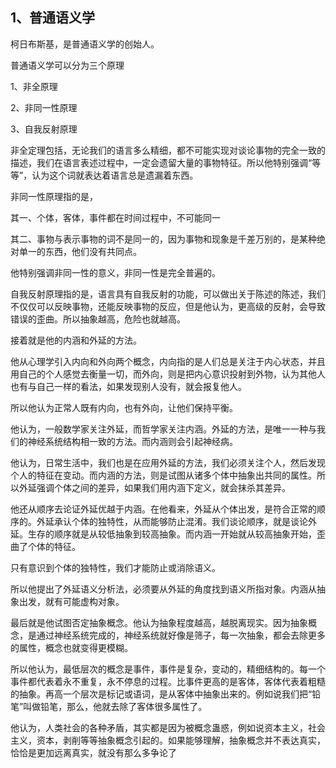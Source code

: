 <h2>1、普通语义学</h2><p data-pid="TeFg4vep">柯日布斯基，是普通语义学的创始人。</p><p data-pid="03SHgCTz">普通语义学可以分为三个原理</p><p data-pid="l_uF3KhC">1、非全原理</p><p data-pid="Qsa7MEmD">2、非同一性原理</p><p data-pid="kGrXsAb-">3、自我反射原理</p><p data-pid="mwmsyzSF">非全定理包括，无论我们的语言多么精细，都不可能实现对谈论事物的完全一致的描述，我们在语言表述过程中，一定会遗留大量的事物特征。所以他特别强调“等等”，认为这个词就表达着语言总是遗漏着东西。</p><p data-pid="42hM-wh_">非同一性原理指的是，</p><p data-pid="TQEmT0D8">其一、个体，客体，事件都在时间过程中，不可能同一</p><p data-pid="uPmh0gui">其二、事物与表示事物的词不是同一的，因为事物和现象是千差万别的，是某种绝对单一的东西，他们没有共同点。</p><p data-pid="_Px4f223">他特别强调非同一性的意义，非同一性是完全普遍的。</p><p data-pid="w2dBB4-R">自我反射原理指的是，语言具有自我反射的功能，可以做出关于陈述的陈述，我们不仅仅可以反映事物，还能反映事物的反应，但是他认为，更高级的反射，会导致错误的歪曲。所以抽象越高，危险也就越高。</p><p data-pid="8ZpOokC_">接着就是他的内涵和外延的方法。</p><p data-pid="XT5Rl-Nj">他从心理学引入内向和外向两个概念，内向指的是人们总是关注于内心状态，并且用自己的个人感觉去衡量一切，而外向，则是把内心意识投射到外物，认为其他人也有与自己一样的看法，如果发现别人没有，就会报复他人。</p><p data-pid="hmR6BiEa">所以他认为正常人既有内向，也有外向，让他们保持平衡。</p><p data-pid="RhexccOh">他认为，一般数学家关注外延，而哲学家关注内涵。外延的方法，是唯一一种与我们的神经系统结构相一致的方法。而内涵则会引起神经病。</p><p data-pid="XOU6J4vp">他认为，日常生活中，我们也是在应用外延的方法，我们必须关注个人，然后发现个人的特征在变动。而内涵的方法，则是试图从诸多个体中抽象出共同的属性。所以外延强调个体之间的差异，如果我们用内涵下定义，就会抹杀其差异。</p><p data-pid="xfqFPBF7">他还从顺序去论证外延优越于内涵。在他看来，外延从个体出发，是符合正常的顺序的。外延承认个体的独特性，从而能够防止混淆。我们谈论顺序，就是谈论外延。生存的顺序就是从较低抽象到较高抽象。而内涵一开始就从较高抽象开始，歪曲了个体的特征。</p><p data-pid="5A1ssGnw">只有意识到个体的独特性，我们才能防止或消除语义。</p><p data-pid="dSa-WHvZ">所以他提出了外延语义分析法，必须要从外延的角度找到语义所指对象。内涵从抽象出发，就有可能虚构对象。</p><p data-pid="hwiyNuNi">最后就是他试图否定抽象概念。他认为抽象程度越高，越脱离现实。因为抽象概念，是通过神经系统完成的，神经系统就好像是筛子，每一次抽象，都会去除更多的属性，概念也就变得更模糊。</p><p data-pid="u_kC9-QC">所以他认为，最低层次的概念是事件，事件是复杂，变动的，精细结构的。每一个事件都代表着永不重复，永不停息的过程。比事件更高的是客体，客体代表着粗糙的抽象。再高一个层次是标记或语词，是从客体中抽象出来的。例如说我们把“铅笔”叫做铅笔，那么，他就去除了客体很多属性了。</p><p data-pid="dyMf7ZZB">他认为，人类社会的各种矛盾，其实都是因为被概念蛊惑，例如说资本主义，社会主义，资本，剥削等等抽象概念引起的。如果能够理解，抽象概念并不表达真实，恰恰是更加远离真实，就没有那么多争论了</p><p></p><p></p><p></p><p></p><p></p><p></p><p></p><p></p><p></p>